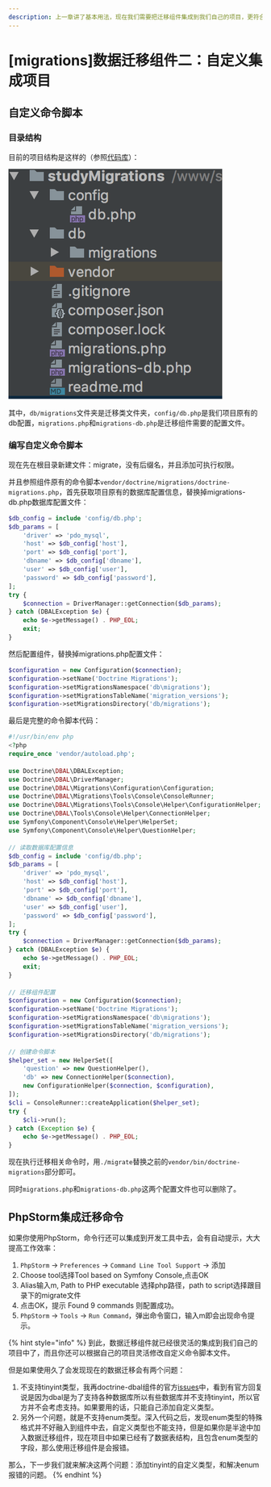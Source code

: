 ```yaml
---
description: 上一章讲了基本用法，现在我们需要把迁移组件集成到我们自己的项目，更符合项目的规范和使用
---
```


# \[migrations\]数据迁移组件二：自定义集成项目

## 自定义命令脚本

### 目录结构

目前的项目结构是这样的（参照[代码库](https://github.com/tbphp/studyMigrations/tree/725659ad104700a2d4d4fbbcf26b5a6c5498de83)）：

![](../.gitbook/assets/wx20180609-004114-2x.png)

其中，`db/migrations`文件夹是迁移类文件夹，`config/db.php`是我们项目原有的db配置，`migrations.php`和`migrations-db.php`是迁移组件需要的配置文件。

### 编写自定义命令脚本

现在先在根目录新建文件：migrate，没有后缀名，并且添加可执行权限。

并且参照组件原有的命令脚本`vendor/doctrine/migrations/doctrine-migrations.php`，首先获取项目原有的数据库配置信息，替换掉migrations-db.php数据库配置文件：

```php
$db_config = include 'config/db.php';
$db_params = [
    'driver' => 'pdo_mysql',
    'host' => $db_config['host'],
    'port' => $db_config['port'],
    'dbname' => $db_config['dbname'],
    'user' => $db_config['user'],
    'password' => $db_config['password'],
];
try {
    $connection = DriverManager::getConnection($db_params);
} catch (DBALException $e) {
    echo $e->getMessage() . PHP_EOL;
    exit;
}
```

然后配置组件，替换掉migrations.php配置文件：

```php
$configuration = new Configuration($connection);
$configuration->setName('Doctrine Migrations');
$configuration->setMigrationsNamespace('db\migrations');
$configuration->setMigrationsTableName('migration_versions');
$configuration->setMigrationsDirectory('db/migrations');
```

 最后是完整的命令 脚本代码：

```php
#!/usr/bin/env php
<?php
require_once 'vendor/autoload.php';

use Doctrine\DBAL\DBALException;
use Doctrine\DBAL\DriverManager;
use Doctrine\DBAL\Migrations\Configuration\Configuration;
use Doctrine\DBAL\Migrations\Tools\Console\ConsoleRunner;
use Doctrine\DBAL\Migrations\Tools\Console\Helper\ConfigurationHelper;
use Doctrine\DBAL\Tools\Console\Helper\ConnectionHelper;
use Symfony\Component\Console\Helper\HelperSet;
use Symfony\Component\Console\Helper\QuestionHelper;

// 读取数据库配置信息
$db_config = include 'config/db.php';
$db_params = [
    'driver' => 'pdo_mysql',
    'host' => $db_config['host'],
    'port' => $db_config['port'],
    'dbname' => $db_config['dbname'],
    'user' => $db_config['user'],
    'password' => $db_config['password'],
];
try {
    $connection = DriverManager::getConnection($db_params);
} catch (DBALException $e) {
    echo $e->getMessage() . PHP_EOL;
    exit;
}

// 迁移组件配置
$configuration = new Configuration($connection);
$configuration->setName('Doctrine Migrations');
$configuration->setMigrationsNamespace('db\migrations');
$configuration->setMigrationsTableName('migration_versions');
$configuration->setMigrationsDirectory('db/migrations');

// 创建命令脚本
$helper_set = new HelperSet([
    'question' => new QuestionHelper(),
    'db' => new ConnectionHelper($connection),
    new ConfigurationHelper($connection, $configuration),
]);
$cli = ConsoleRunner::createApplication($helper_set);
try {
    $cli->run();
} catch (Exception $e) {
    echo $e->getMessage() . PHP_EOL;
}
```

现在执行迁移相关命令时，用`./migrate`替换之前的`vendor/bin/doctrine-migrations`部分即可。

 同时`migrations.php`和`migrations-db.php`这两个配置文件也可以删除了。

## PhpStorm集成迁移命令

如果你使用PhpStorm，命令行还可以集成到开发工具中去，会有自动提示，大大提高工作效率：

1. `PhpStorm` -&gt; `Preferences` -&gt; `Command Line Tool Support` -&gt; 添加
2. Choose tool选择Tool based on Symfony Console,点击OK
3. Alias输入m, Path to PHP executable 选择php路径，path to script选择跟目录下的migrate文件
4. 点击OK，提示 Found 9 commands 则配置成功。
5. `PhpStorm` -&gt; `Tools` -&gt; `Run Command`，弹出命令窗口，输入m即会出现命令提示。





{% hint style="info" %}
到此，数据迁移组件就已经很灵活的集成到我们自己的项目中了，而且你还可以根据自己的项目灵活修改自定义命令脚本文件。

但是如果使用久了会发现现在的数据迁移会有两个问题：

1. 不支持tinyint类型，我再doctrine-dbal组件的官方[issues](https://github.com/doctrine/dbal/issues/2327)中，看到有官方回复说是因为dbal是为了支持各种数据库所以有些数据库并不支持tinyint，所以官方并不会考虑支持。如果要用的话，只能自己添加自定义类型。
2. 另外一个问题，就是不支持enum类型。深入代码之后，发现enum类型的特殊格式并不好融入到组件中去，自定义类型也不能支持，但是如果你是半途中加入数据迁移组件，现在项目中如果已经有了数据表结构，且包含enum类型的字段，那么使用迁移组件是会报错。

那么，下一步我们就来解决这两个问题：添加tinyint的自定义类型，和解决enum报错的问题。
{% endhint %}

